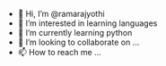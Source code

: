 - 👋 Hi, I’m @ramarajyothi
- 👀 I’m interested in learning languages
- 🌱 I’m currently learning python
- 💞️ I’m looking to collaborate on ...
- 📫 How to reach me ...

<!---
ramarajyothi/ramarajyothi is a ✨ special ✨ repository because its `README.md` (this file) appears on your GitHub profile.
You can click the Preview link to take a look at your changes.
--->
